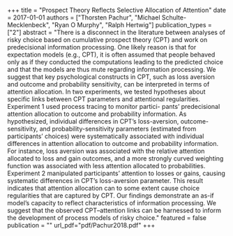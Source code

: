 +++
title = "Prospect Theory Reflects Selective Allocation of Attention"
date = 2017-01-01
authors = ["Thorsten Pachur", "Michael Schulte-Mecklenbeck", "Ryan O Murphy", "Ralph Hertwig"]
publication_types = ["2"]
abstract = "There is a disconnect in the literature between analyses of risky choice based on cumulative prospect theory (CPT) and work on predecisional information processing. One likely reason is that for expectation models (e.g., CPT), it is often assumed that people behaved only as if they conducted the computations leading to the predicted choice and that the models are thus mute regarding information processing. We suggest that key psychological constructs in CPT, such as loss aversion and outcome and probability sensitivity, can be interpreted in terms of attention allocation. In two experiments, we tested hypotheses about specific links between CPT parameters and attentional regularities. Experiment 1 used process tracing to monitor partici- pants’ predecisional attention allocation to outcome and probability information. As hypothesized, individual differences in CPT’s loss-aversion, outcome-sensitivity, and probability-sensitivity parameters (estimated from participants’ choices) were systematically associated with individual differences in attention allocation to outcome and probability information. For instance, loss aversion was associated with the relative attention allocated to loss and gain outcomes, and a more strongly curved weighting function was associated with less attention allocated to probabilities. Experiment 2 manipulated participants’ attention to losses or gains, causing systematic differences in CPT’s loss-aversion parameter. This result indicates that attention allocation can to some extent cause choice regularities that are captured by CPT. Our findings demonstrate an as-if model’s capacity to reflect characteristics of information processing. We suggest that the observed CPT–attention links can be harnessed to inform the development of process models of risky choice."
featured = false
publication = ""
url_pdf="pdf/Pachur2018.pdf"
+++

